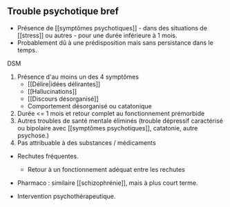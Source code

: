## Trouble psychotique bref 

- Présence de [[symptômes psychotiques]] - dans des situations de [[stress]] ou autres - pour une durée inférieure à 1 mois. 
- Probablement dû à une prédisposition mais sans persistance dans le temps.

DSM
1. Présence d'au moins un des 4 symptômes 
	- [[Délire|idées délirantes]] 
	- [[Hallucinations]]
	- [[Discours désorganisé]] 
	- Comportement désorganisé ou catatonique 
2. Durée <= 1 mois et retour complet au fonctionnement prémorbide
3. Autres troubles de santé mentale éliminés (trouble dépressif caractérisé ou bipolaire avec [[symptômes psychotiques]], catatonie, autre psychose.)
4. Pas attribuable à des substances / médicaments

- Rechutes fréquentes.
	- Retour à un fonctionnement adéquat entre les rechutes 

- Pharmaco : similaire [[schizophrénie]], mais à plus court terme.
- Intervention psychothérapeutique. 
